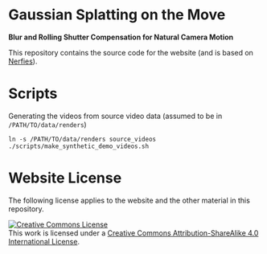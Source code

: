 # Gaussian Splatting on the Move

**Blur and Rolling Shutter Compensation for Natural Camera Motion**

This repository contains the source code for the website (and is based on [Nerfies](https://nerfies.github.io)).

# Scripts

Generating the videos from source video data (assumed to be in `/PATH/TO/data/renders`)

    ln -s /PATH/TO/data/renders source_videos
    ./scripts/make_synthetic_demo_videos.sh

# Website License

The following license applies to the website and the other material in this repository.

<a rel="license" href="http://creativecommons.org/licenses/by-sa/4.0/"><img alt="Creative Commons License" style="border-width:0" src="https://i.creativecommons.org/l/by-sa/4.0/88x31.png" /></a><br />This work is licensed under a <a rel="license" href="http://creativecommons.org/licenses/by-sa/4.0/">Creative Commons Attribution-ShareAlike 4.0 International License</a>.
